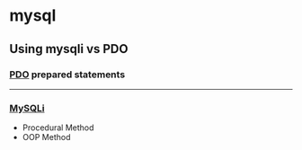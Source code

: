 # mysql

## Using mysqli vs PDO ##

### [PDO](http://markonphp.com/insert-pdo-prepared-statement/) prepared statements ###

-----

### [MySQLi](http://markonphp.com/simple-select-mysqli-php/) ###
  * Procedural Method
  * OOP Method

